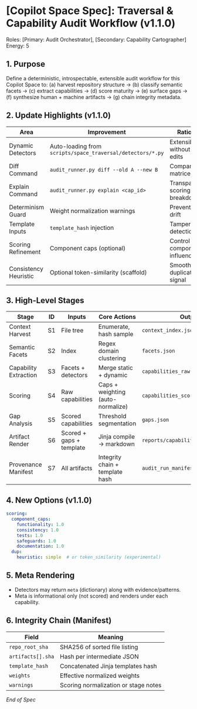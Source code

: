 # [Copilot Space Spec]: Traversal & Capability Audit Workflow (v1.1.0)

 Roles: [Primary: Audit Orchestrator], [Secondary: Capability Cartographer]  Energy: 5

## 1. Purpose
Define a deterministic, introspectable, extensible audit workflow for this Copilot Space to:
(a) harvest repository structure → (b) classify semantic facets → (c) extract capabilities → (d) score maturity → (e) surface gaps → (f) synthesize human + machine artifacts → (g) chain integrity metadata.

## 2. Update Highlights (v1.1.0)
| Area | Improvement | Rationale |
|------|------------|-----------|
| Dynamic Detectors | Auto-loading from `scripts/space_traversal/detectors/*.py` | Extensibility without core edits |
| Diff Command | `audit_runner.py diff --old A --new B` | Compare matrices/JSON |
| Explain Command | `audit_runner.py explain <cap_id>` | Transparent scoring breakdown |
| Determinism Guard | Weight normalization warnings | Prevent silent drift |
| Template Inputs | `template_hash` injection | Tamper detection |
| Scoring Refinement | Component caps (optional) | Control component influence |
| Consistency Heuristic | Optional token-similarity (scaffold) | Smoother duplication signal |

## 3. High-Level Stages
| Stage | ID | Inputs | Core Actions | Outputs | Idempotency |
|-------|----|--------|--------------|---------|-------------|
| Context Harvest | S1 | File tree | Enumerate, hash sample | `context_index.json` | Sorted list + SHA |
| Semantic Facets | S2 | Index | Regex domain clustering | `facets.json` | Static regex map |
| Capability Extraction | S3 | Facets + detectors | Merge static + dynamic | `capabilities_raw.json` | Alphabetic ID ordering |
| Scoring | S4 | Raw capabilities | Caps + weighting (auto-normalize) | `capabilities_scored.json` | Pure function |
| Gap Analysis | S5 | Scored capabilities | Threshold segmentation | `gaps.json` | Deterministic thresholds |
| Artifact Render | S6 | Scored + gaps + template | Jinja compile → markdown | `reports/capability_matrix_<ts>.md` | Template hash |
| Provenance Manifest | S7 | All artifacts | Integrity chain + template hash | `audit_run_manifest.json` | SHA aggregation |

## 4. New Options (v1.1.0)
```yaml
scoring:
  component_caps:
    functionality: 1.0
    consistency: 1.0
    tests: 1.0
    safeguards: 1.0
    documentation: 1.0
  dup:
    heuristic: simple  # or token_similarity (experimental)
```

## 5. Meta Rendering
- Detectors may return `meta` (dictionary) along with evidence/patterns.
- Meta is informational only (not scored) and renders under each capability.

## 6. Integrity Chain (Manifest)
| Field | Meaning |
|-------|---------|
| `repo_root_sha` | SHA256 of sorted file listing |
| `artifacts[].sha` | Hash per intermediate JSON |
| `template_hash` | Concatenated Jinja templates hash |
| `weights` | Effective normalized weights |
| `warnings` | Scoring normalization or stage notes |

*End of Spec*

